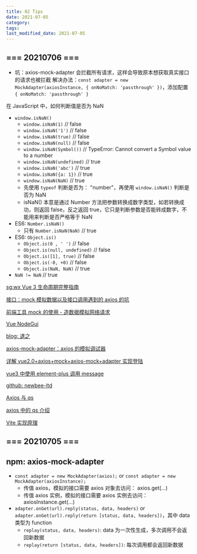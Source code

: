 ```yaml
---
title: 02 Tips
date: 2021-07-05
category:
tags:
last_modified_date: 2021-07-05
---
```


## === 20210706 ===

- 坑：axios-mock-adapter 会拦截所有请求，这样会导致原本想获取真实接口的请求也被拦截
  解决办法：`const adapter = new MockAdapter(axiosInstance, { onNoMatch: 'passthrough' })`，添加配置 `{ onNoMatch: 'passthrough' }`

在 JavaScript 中，如何判断值是否为 NaN

- `window.isNaN()`
  - `window.isNaN(1)` // false
  - `window.isNaN('1')` // false
  - `window.isNaN(true)` // false
  - `window.isNaN(null)` // false
  - `window.isNaN(Symbol())` // TypeError: Cannot convert a Symbol value to a number
  - `window.isNaN(undefined)` // true
  - `window.isNaN('abc')` // true
  - `window.isNaN({a: 1})` // true
  - `window.isNaN(NaN)` // true
  - 先使用 `typeof` 判断是否为： "number"，再使用 `window.isNaN()` 判断是否为 NaN
  - isNaN() 本意是通过 Number 方法把参数转换成数字类型，如若转换成功，则返回 false，反之返回 true，它只是判断参数是否能转成数字，不能用来判断是否严格等于 NaN
- ES6: `Number.isNaN()`
  - 只有 `Number.isNaN(NaN)` // true
- ES6: `Object.is()`
  - `Object.is(0 , ' ')` // false
  - `Object.is(null, undefined)` // false
  - `Object.is([1], true)` // false
  - `Object.is(-0, +0)` // false
  - `Object.is(NaN, NaN)` // true
- `NaN != NaN` // true

[sg:wx Vue 3 生命周期完整指南](https://mp.weixin.qq.com/s?src=11&timestamp=1625478471&ver=3172&signature=IonT52-KTMtZbg5QZi7gSVt18DL--okr*LvghZQd9*GefzIeElHpxmRZWNEHidpTKTLlxJta4AF-Ltna-hfo16-3*kB*3KbMJIsiD5bNTcjcZ94AZlQDmU1xbdhysfiY&new=1)

[接口：mock 模拟数据以及接口调用遇到的 axios 的坑](https://blog.csdn.net/u013592575/article/details/79211997/)

[前端工具 mock 的使用 - 造数据模拟网络请求](https://www.cnblogs.com/tandaxia/p/7885957.html)

[Vue NodeGui](https://vue.nodegui.org/)

[blog: 退之](http://www.yanghongdong.cn/)

[axios-mock-adapter：axios 的模拟调试器](https://segmentfault.com/a/1190000009464850)

[详解 vue2.0+axios+mock+axios-mock+adapter 实现登陆](https://www.jb51.net/article/144048.htm)

[vue3 中使用 element-plus 调用 message](https://blog.csdn.net/qq_40185480/article/details/110926273)

[github: newbee-ltd](https://github.com/newbee-ltd)

[Axios 与 qs](https://www.jianshu.com/p/dfcbcfa726a3)

[axios 中的 qs 介绍](https://www.jianshu.com/p/67223e177aa6)

[Vite 实现原理](https://blog.csdn.net/weixin_38550182/article/details/116714630)

## === 20210705 ===

## npm: axios-mock-adapter

- `const adapter = new MockAdapter(axios);` or `const adapter = new MockAdapter(axiosInstance);`
  - 传值 axios，模拟的接口需要 axios 对象去访问： axios.get(...)
  - 传值 axios 实例，模拟的接口需要 axios 实例去访问：axiosInstance.get(...)
- `adapter.onGet(url).reply(status, data, headers)` or `adapter.onGet(url).reply(return [status, data, headers])`，其中 data 类型为 function
  - `replay(status, data, headers)`: data 为一次性生成，多次调用不会返回新数据
  - `replay(return [status, data, headers])`: 每次调用都会返回新数据
